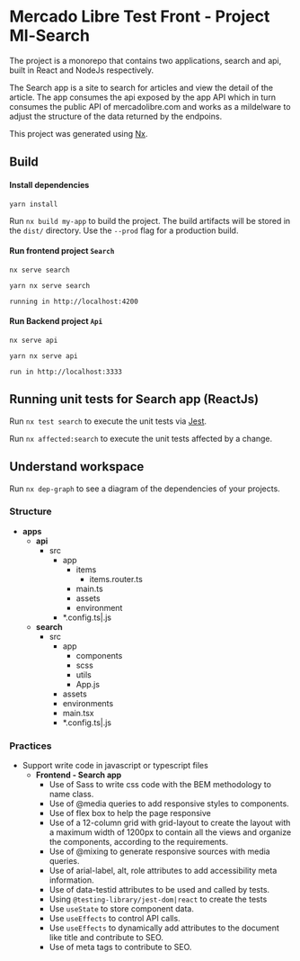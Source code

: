 # Mercado Libre Test Front - Project Ml-Search

The project is a monorepo that contains two applications, search and api, built in React and NodeJs respectively.

The Search app is a site to search for articles and view the detail of the article. The app consumes the api exposed by the app API which in turn consumes the public API of mercadolibre.com and works as a mildelware to adjust the structure of the data returned by the endpoins.

This project was generated using [Nx](https://nx.dev).

## Build

#### Install dependencies

```
yarn install
```

Run `nx build my-app` to build the project. The build artifacts will be stored in the `dist/` directory. Use the `--prod` flag for a production build.

#### Run frontend project `Search`

```
nx serve search
```

```
yarn nx serve search
```

`running in http://localhost:4200`

#### Run Backend project `Api`

```
nx serve api
```

```
yarn nx serve api
```

`run in http://localhost:3333`

## Running unit tests for Search app (ReactJs)

Run `nx test search` to execute the unit tests via [Jest](https://jestjs.io).

Run `nx affected:search` to execute the unit tests affected by a change.

## Understand workspace

Run `nx dep-graph` to see a diagram of the dependencies of your projects.

### Structure

- **apps**
  - **api**
    - src
      - app
        - items
          - items.router.ts
        - main.ts
        - assets
        - environment
      - \*.config.ts|.js
  - **search**
    - src
      - app
        - components
        - scss
        - utils
        - App.js
      - assets
      - environments
      - main.tsx
      - \*.config.ts|.js

### Practices

- Support write code in javascript or typescript files
  - **Frontend - Search app**
    - Use of Sass to write css code with the BEM methodology to name class.
    - Use of @media queries to add responsive styles to components.
    - Use of flex box to help the page responsive
    - Use of a 12-column grid with grid-layout to create the layout with a maximum width of 1200px to contain all the views and organize the components, according to the requirements.
    - Use of @mixing to generate responsive sources with media queries.
    - Use of arial-label, alt, role attributes to add accessibility meta information.
    - Use of data-testid attributes to be used and called by tests.
    - Using `@testing-library/jest-dom|react` to create the tests
    - Use `useState` to store component data.
    - Use `useEffects` to control API calls.
    - Use `useEffects` to dynamically add attributes to the document like title and contribute to SEO.
    - Use of meta tags to contribute to SEO.
